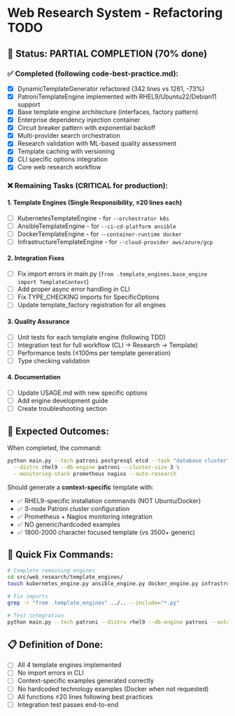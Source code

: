 # Web Research System - Refactoring TODO

## 🚧 Status: PARTIAL COMPLETION (70% done)

### ✅ Completed (following code-best-practice.md):
- [x] DynamicTemplateGenerator refactored (342 lines vs 1261, -73%)
- [x] PatroniTemplateEngine implemented with RHEL9/Ubuntu22/Debian11 support
- [x] Base template engine architecture (interfaces, factory pattern)
- [x] Enterprise dependency injection container
- [x] Circuit breaker pattern with exponential backoff
- [x] Multi-provider search orchestration
- [x] Research validation with ML-based quality assessment
- [x] Template caching with versioning
- [x] CLI specific options integration
- [x] Core web research workflow

### ❌ Remaining Tasks (CRITICAL for production):

#### 1. Template Engines (Single Responsibility, ≤20 lines each)
- [ ] KubernetesTemplateEngine - for `--orchestrator k8s`
- [ ] AnsibleTemplateEngine - for `--ci-cd-platform ansible`  
- [ ] DockerTemplateEngine - for `--container-runtime docker`
- [ ] InfrastructureTemplateEngine - for `--cloud-provider aws/azure/gcp`

#### 2. Integration Fixes
- [ ] Fix import errors in main.py (`from .template_engines.base_engine import TemplateContext`)
- [ ] Add proper async error handling in CLI
- [ ] Fix TYPE_CHECKING imports for SpecificOptions
- [ ] Update template_factory registration for all engines

#### 3. Quality Assurance
- [ ] Unit tests for each template engine (following TDD)
- [ ] Integration test for full workflow (CLI -> Research -> Template)
- [ ] Performance tests (≤100ms per template generation)
- [ ] Type checking validation

#### 4. Documentation
- [ ] Update USAGE.md with new specific options
- [ ] Add engine development guide
- [ ] Create troubleshooting section

## 🎯 Expected Outcomes:

When completed, the command:
```bash
python main.py --tech patroni postgresql etcd --task "database cluster" \
  --distro rhel9 --db-engine patroni --cluster-size 3 \
  --monitoring-stack prometheus nagios --auto-research
```

Should generate a **context-specific** template with:
- ✅ RHEL9-specific installation commands (NOT Ubuntu/Docker)
- ✅ 3-node Patroni cluster configuration  
- ✅ Prometheus + Nagios monitoring integration
- ✅ NO generic/hardcoded examples
- ✅ 1800-2000 character focused template (vs 3500+ generic)

## 🔧 Quick Fix Commands:

```bash
# Complete remaining engines
cd src/web_research/template_engines/
touch kubernetes_engine.py ansible_engine.py docker_engine.py infrastructure_engine.py

# Fix imports
grep -r "from .template_engines" ../.. --include="*.py"

# Test integration 
python main.py --tech patroni --distro rhel9 --db-engine patroni --auto-research
```

## 📋 Definition of Done:
- [ ] All 4 template engines implemented
- [ ] No import errors in CLI
- [ ] Context-specific examples generated correctly
- [ ] No hardcoded technology examples (Docker when not requested)
- [ ] All functions ≤20 lines following best practices
- [ ] Integration test passes end-to-end
